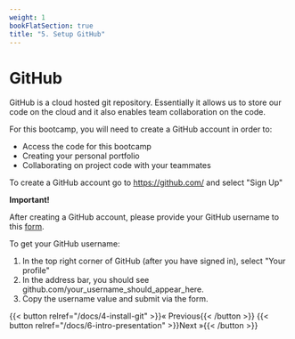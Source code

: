 ```yaml
---
weight: 1
bookFlatSection: true
title: "5. Setup GitHub"
---
```


# GitHub

GitHub is a cloud hosted git repository. Essentially it allows us to store our code on the cloud and it also enables team collaboration on the code.

For this bootcamp, you will need to create a GitHub account in order to:

- Access the code for this bootcamp
- Creating your personal portfolio
- Collaborating on project code with your teammates

To create a GitHub account go to https://github.com/ and select "Sign Up"

<b> Important! </b>

After creating a GitHub account, please provide your GitHub username to this [form](https://forms.gle/6nSese3fUtjfqBer6).

To get your GitHub username:

1. In the top right corner of GitHub (after you have signed in), select "Your profile"
2. In the address bar, you should see github.com/your_username_should_appear_here.
3. Copy the username value and submit via the form.

{{< button relref="/docs/4-install-git" >}}&laquo; Previous{{< /button >}} {{< button relref="/docs/6-intro-presentation" >}}Next &raquo;{{< /button >}}